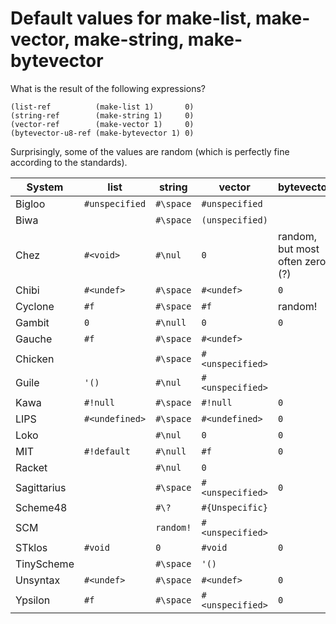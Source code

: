 # Default values for make-list, make-vector, make-string, make-bytevector

What is the result of the following expressions?

```
(list-ref          (make-list 1)       0)
(string-ref        (make-string 1)     0)
(vector-ref        (make-vector 1)     0)
(bytevector-u8-ref (make-bytevector 1) 0)
```

Surprisingly, some of the values are random (which is perfectly fine
according to the standards).

| System      | list           | string    | vector           | bytevector                      |
|-------------|----------------|-----------|------------------|---------------------------------|
| Bigloo      | `#unspecified` | `#\space` | `#unspecified`   |                                 |
| Biwa        |                | `#\space` | `(unspecified)`  |                                 |
| Chez        | `#<void>`      | `#\nul`   | `0`              | random, but most often zero (?) |
| Chibi       | `#<undef>`     | `#\space` | `#<undef>`       | `0`                             |
| Cyclone     | `#f`           | `#\space` | `#f`             | random!                         |
| Gambit      | `0`            | `#\null`  | `0`              | `0`                             |
| Gauche      | `#f`           | `#\space` | `#<undef>`       |                                 |
| Chicken     |                | `#\space` | `#<unspecified>` |                                 |
| Guile       | `'()`          | `#\nul`   | `#<unspecified>` |                                 |
| Kawa        | `#!null`       | `#\space` | `#!null`         | `0`                             |
| LIPS        | `#<undefined>` | `#\space` | `#<undefined>`   | `0`                             |
| Loko        |                | `#\nul`   | `0`              | `0`                             |
| MIT         | `#!default`    | `#\null`  | `#f`             | `0`                             |
| Racket      |                | `#\nul`   | `0`              |                                 |
| Sagittarius |                | `#\space` | `#<unspecified>` | `0`                             |
| Scheme48    |                | `#\?`     | `#{Unspecific}`  |                                 |
| SCM         |                | `random!` | `#<unspecified>` |                                 |
| STklos      | `#void`        | `0`       | `#void`          | `0`                             |
| TinyScheme  |                | `#\space` | `'()`            |                                 |
| Unsyntax    | `#<undef>`     | `#\space` | `#<undef>`       | `0`                             |
| Ypsilon     | `#f`           | `#\space` | `#<unspecified>` | `0`                             |
